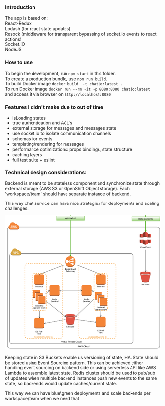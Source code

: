 ### Introduction
The app is based on:\
React-Redux\
Lodash (for react state updates)\
Resock (middleware for transparent bypassing of socket.io events to react actions)\
Socket.IO\
NodeJS


### How to use
To begin the development, run `npm start` in this folder.\
To create a production bundle, use `npm run build`.\
To build Docker image `docker build  -t chatio:latest .`\
To run Docker image `docker run --rm -it -p 8080:8080 chatio:latest`\
and access it via browser on `http://localhost:8080`


### Features I didn't make due to out of time
* isLoading states
* true authentication and ACL's
* external storage for messages and messages state
* use socket.io to isolate communication channels
* schemas for events
* templating/rendering for messages
* performance optimizations: props bindings, state structure
* caching layers
* full test suite + eslint 

### Technical design considerations:
Backend is meant to be stateless component and synchronize 
state through external storage (AWS S3 or OpenShift Object storage). 
Each 'workspace/team' should have separate instance of backend.

This way chat service can have nice strategies for deployments 
and scaling challenges:

![Diagram](https://raw.githubusercontent.com/ods-ai-ml4sg/react-chatio/master/docs/images/chat.png)

Keeping state in S3 Buckets enable us versioning of state, HA. State should be stored 
using Event Sourcing pattern. This can be achieved either handling event sourcing on backend side
or using serverless API like AWS Lambda to assemble latest state. Redis cluster should be used to
pub/sub of updates when multiple backend instances push new events to the same state, so backends
would update caches/current state.

This way we can have blue\green deployments and scale backends per workspace/team when we need that

